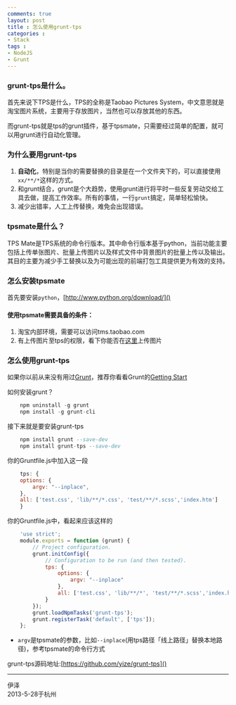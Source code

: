 ```yaml
---
comments: true
layout: post
title : 怎么使用grunt-tps
categories : 
- Stack
tags : 
- NodeJS
- Grunt
---
```



### grunt-tps是什么。

首先来说下TPS是什么，TPS的全称是Taobao Pictures System，中文意思就是淘宝图片系统，主要用于存放图片，当然也可以存放其他的东西。

而grunt-tps就是tps的grunt插件，基于tpsmate，只需要经过简单的配置，就可以用grunt进行自动化管理。

### 为什么要用grunt-tps

1. **自动化**，特别是当你的需要替换的目录是在一个文件夹下的，可以直接使用`xx/**/*`这样的方式。
2. 和grunt结合，grunt是个大趋势，使用grunt进行将平时一些反复劳动交给工具去做，提高工作效率。所有的事情，一行`grunt`搞定，简单轻松愉快。
3. 减少出错率，人工上传替换，难免会出现错误。

### tpsmate是什么？

TPS Mate是TPS系统的命令行版本。其中命令行版本基于python，当前功能主要包括上传单张图片、批量上传图片以及样式文件中背景图片的批量上传以及输出。其目的主要为减少手工替换以及为可能出现的前端打包工具提供更为有效的支持。

### 怎么安装tpsmate

首先要安装`python`，[http://www.python.org/download/]()


#### 使用tpsmate需要具备的条件：

1. 淘宝内部环境，需要可以访问tms.taobao.com
2. 有上传图片至tps的权限，看下你能否在[这里](http://tps.tms.taobao.com/photo/index.htm)上传图片

### 怎么使用grunt-tps

如果你以前从来没有用过[Grunt](http://gruntjs.com/)，推荐你看看Grunt的[Getting Start](http://gruntjs.com/getting-started)

如何安装grunt？

```haskell
    npm uninstall -g grunt
    npm install -g grunt-cli
```

接下来就是要安装grunt-tps
```haskell
    npm install grunt --save-dev
    npm install grunt-tps --save-dev
```

你的Gruntfile.js中加入这一段

```javascript
    tps: {
    options: {
        argv: "--inplace",
    },
    all: ['test.css', 'lib/**/*.css', 'test/**/*.scss','index.htm']
    }
```

你的Gruntfile.js中，看起来应该这样的

```javascript
    'use strict';
    module.exports = function (grunt) {
        // Project configuration.
        grunt.initConfig({
            // Configuration to be run (and then tested).
            tps: {
                options: {
                    argv: "--inplace"
                },
                all: ['test.css', 'lib/**/*', 'test/**/*.scss','index.htm']
            }
        });
        grunt.loadNpmTasks('grunt-tps');
        grunt.registerTask('default', ['tps']);
    };
```

- `argv`是tpsmate的参数，比如`--inplace`(用tps路径「线上路径」替换本地路径)，参考tpsmate的命令行方式

grunt-tps源码地址:[https://github.com/yize/grunt-tps]()

---
伊泽  
2013-5-28于杭州